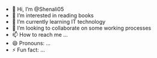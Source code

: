 - 👋 Hi, I’m @Shenali05
- 👀 I’m interested in reading books
- 🌱 I’m currently learning IT technology
- 💞️ I’m looking to collaborate on some working processes
- 📫 How to reach me ...
- 😄 Pronouns: ...
- ⚡ Fun fact: ...

<!---
Shenali05/Shenali05 is a ✨ special ✨ repository because its `README.md` (this file) appears on your GitHub profile.
You can click the Preview link to take a look at your changes.
--->
